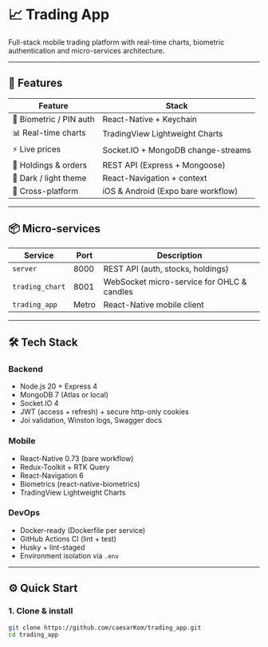 # 📈 Trading App

Full-stack mobile trading platform with real-time charts, biometric authentication and micro-services architecture.

---

## 🚀 Features

| Feature | Stack |
|---------|-------|
| 🔐 Biometric / PIN auth | React-Native + Keychain |
| 📊 Real-time charts | TradingView Lightweight Charts |
| ⚡ Live prices | Socket.IO + MongoDB change-streams |
| 🏦 Holdings & orders | REST API (Express + Mongoose) |
| 🎨 Dark / light theme | React-Navigation + context |
| 📱 Cross-platform | iOS & Android (Expo bare workflow) |

---

## 📦 Micro-services

| Service | Port | Description |
|---------|------|-------------|
| `server` | 8000 | REST API (auth, stocks, holdings) |
| `trading_chart` | 8001 | WebSocket micro-service for OHLC & candles |
| `trading_app` | Metro | React-Native mobile client |

---

## 🛠️ Tech Stack

### Backend
- Node.js 20 + Express 4
- MongoDB 7 (Atlas or local)
- Socket.IO 4
- JWT (access + refresh) + secure http-only cookies
- Joi validation, Winston logs, Swagger docs

### Mobile
- React-Native 0.73 (bare workflow)
- Redux-Toolkit + RTK Query
- React-Navigation 6
- Biometrics (react-native-biometrics)
- TradingView Lightweight Charts

### DevOps
- Docker-ready (Dockerfile per service)
- GitHub Actions CI (lint + test)
- Husky + lint-staged    
- Environment isolation via `.env`

---

## ⚙️ Quick Start

### 1. Clone & install
```bash
git clone https://github.com/caesarKom/trading_app.git
cd trading_app
